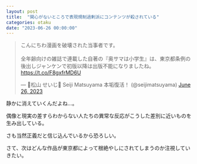 ```yaml
---
layout: post
title:  "関心がないところで表現規制過剰派にコンテンツが殺されている"
categories: otaku
date: "2023-06-26 00:00:00"
---
```


<blockquote class="twitter-tweet tw-align-center"><p lang="ja" dir="ltr">こんにちわ漫画を破壊された当事者です。<br><br>全年齢向けの雑誌で連載した自著の『奥サマは小学生』は、東京都条例の後出しジャンケンで初版以降は出版不能になりましたね。 <a href="https://t.co/F8gxfrMD6U">https://t.co/F8gxfrMD6U</a></p>&mdash; 松山 せいじ Seiji Matsuyama 本垢復活！ (@seijimatsuyama) <a href="https://twitter.com/seijimatsuyama/status/1673232239482769408?ref_src=twsrc%5Etfw">June 26, 2023</a></blockquote> <script async src="https://platform.twitter.com/widgets.js" charset="utf-8"></script>

静かに消えていくんだよね...。

偶像と現実の差すらわからない人たちの異常な反応がこうした差別に近いものを生み出している。

さも当然正義だと信じ込んでいるから恐ろしい。

さて、次はどんな作品が東京都によって根絶やしにされてしまうのか注視していきたい。
